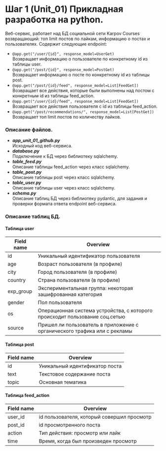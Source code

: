 # Шаг 1 (Unit_01) Прикладная разработка на python.  
Веб-сервис, работает над БД социальной сети Karpov Courses возвращающий: топ limit постов по лайкам, информацию о постах и пользователях. Содержит следующие endpoint:
* `@app.get("/user/{id}", response_model=UserGet)`  
Возвращает информацию о пользователе по конкретному id из таблицы user.
* `@app.get("/post/{id}", response_model=PostGet)`  
Возвращает информацию о посте по конкретному id из таблицы post.
* `@app.get("/post/{id}/feed", response_model=List[FeedGet])`  
Возвращает все действия, которые были выполнены над постом с конкретным id из таблицы feed_action.
* `@app.get("/user/{id}/feed", response_model=List[FeedGet])`  
Возвращает все действия пользователя с id из таблицы feed_action.  
* `@app.get("/post/recommendations/", response_model=List[PostGet])`  
Возвращает топ limit постов по количеству лайков.  

### Описание файлов.

* ___app_unit_01_github.py___  
Исходный код веб-сервиса.
* ___database.py___  
Подключение к БД через библиотеку sqlalchemy.
* ___table_feed.py___  
Описание таблицы feed_action через класс sqlalchemy.
* ___table_post.py___  
Описание таблицы post через класс sqlalchemy.
* ___table_user.py___  
Описание таблицы user через класс sqlalchemy.
* ___schema.py___  
Описание таблиц БД через библиотеку pydantic, для задания и проверки формата ответа endpoint веб-сервиса.

### Описание таблиц БД.

#### Таблица user  

| Field name | Overview |
| --------------- | ------------------ |
| id | Уникальный идентификатор пользователя |
| age | Возраст пользователя (в профиле) |
| city | Город пользователя (в профиле) |
| country | Страна пользователя (в профиле) |
| exp_group | Экспериментальная группа: некоторая зашифрованная категория |
| gender | Пол пользователя |
| os | Операционная система устройства, с которого происходит пользование соц.сетью |
| source | Пришел ли пользователь в приложение с органического трафика или с рекламы |  
#### Таблица post
| Field name | Overview |
| --------------- | ------------------ |  
| id | Уникальный идентификатор поста |  
| text | Текстовое содержание поста |  
| topic | Основная тематика |  
#### Таблица feed_action
| Field name | Overview |
| --------------- | ------------------ |  
| user_id | id пользователя, который совершил просмотр |  
| post_id | id просмотренного поста |  
| action | Тип действия: просмотр или лайк |  
| time | Время, когда был произведен просмотр |  
